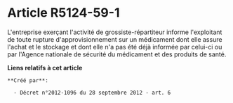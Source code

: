 # Article R5124-59-1

L'entreprise exerçant l'activité de grossiste-répartiteur informe l'exploitant de toute rupture d'approvisionnement sur un
médicament dont elle assure l'achat et le stockage et dont elle n'a pas été déjà informée par celui-ci ou par l'Agence
nationale de sécurité du médicament et des produits de santé.

**Liens relatifs à cet article**

	**Créé par**:

	  - Décret n°2012-1096 du 28 septembre 2012 - art. 6
